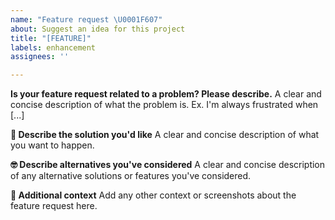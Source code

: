 ```yaml
---
name: "Feature request \U0001F607"
about: Suggest an idea for this project
title: "[FEATURE]"
labels: enhancement
assignees: ''

---
```


**Is your feature request related to a problem? Please describe.**
A clear and concise description of what the problem is. Ex. I'm always frustrated when [...]

**🤩 Describe the solution you'd like**
A clear and concise description of what you want to happen.

**🤓 Describe alternatives you've considered**
A clear and concise description of any alternative solutions or features you've considered.

**🤔 Additional context**
Add any other context or screenshots about the feature request here.
